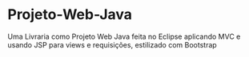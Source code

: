 # Projeto-Web-Java
Uma Livraria como Projeto Web Java feita no Eclipse aplicando MVC e usando JSP para views e requisições, estilizado com Bootstrap
